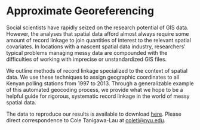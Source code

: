 # Approximate Georeferencing

Social scientists have rapidly seized on the research potential of GIS data. However, the analyses that spatial data afford almost always require some amount of record linkage to join quantities of interest to the relevant spatial covariates. In locations with a nascent spatial data industry, researchers’ typical problems managing messy data are compounded with the difficulties of working with imprecise or unstandardized GIS files.

We outline methods of record linkage specialized to the context of spatial data. We use these techniques to assign geographic coordinates to all Kenyan polling stations from 1997 to 2013. Through a generalizable example of this automated geocoding process, we provide what we hope to be a helpful guide for rigorous, systematic record linkage in the world of messy spatial data.

The data to reproduce our results is available to download [here](https://drive.google.com/drive/folders/0B8K1PQKTPN42bS1SUXpvSUNvNUU?usp=sharing). Please direct correspondence to Cole Tanigawa-Lau at <coletl@nyu.edu>.
